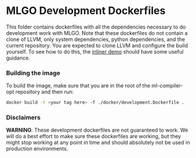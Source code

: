 # MLGO Development Dockerfiles

This folder contains dockerfiles with all the dependencies necessary to do
development work with MLGO. Note that these dockerfiles do not contain a
clone of LLVM, only system dependencies, python dependencies, and the current
repository. You are expected to clone LLVM and configure the build yourself.
To see how to do this, the [inliner demo](docs/inlining-demo/demo.md) should have
some useful guidance.

### Building the image

To build the image, make sure that you are in the root of the ml-compiler-opt
repository and then run:
```bash
docker build -t <your tag here> -f ./docker/development.Dockerfile .
```

### Disclaimers

**WARNING**: These development dockerfiles are not guaranteed to work. We will
do a best effort to make sure these dockerfiles are working, but they might stop
working at any point in time and should absolutely not be used in production
environments.
